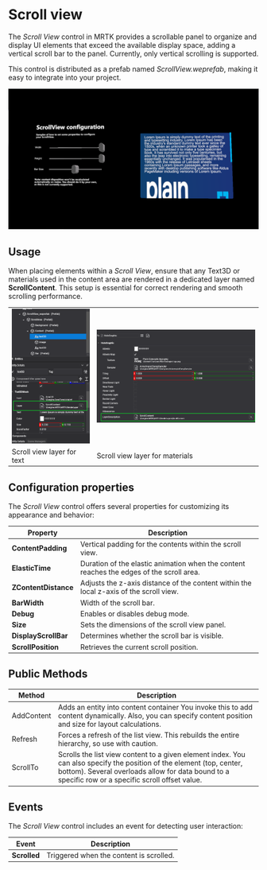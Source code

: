 # Scroll view
The _Scroll View_ control in MRTK provides a scrollable panel to organize and display UI elements that exceed the available display space, adding a vertical scroll bar to the panel. Currently, only vertical scrolling is supported.

This control is distributed as a prefab named _ScrollView.weprefab_, making it easy to integrate into your project.

![Scroll view](images/scrollview.png)

## Usage
When placing elements within a _Scroll View_, ensure that any Text3D or materials used in the content area are rendered in a dedicated layer named **ScrollContent**. This setup is essential for correct rendering and smooth scrolling performance.

|          |          |
|----------|----------|
| ![Scroll view layer for text](images/scrollview_text_layer.png)  | ![Scroll view layer for materials](images/scrollview_material_layer.png)     |
| Scroll view layer for text  | Scroll view layer for materials     |


## Configuration properties
The _Scroll View_ control offers several properties for customizing its appearance and behavior:

| Property               | Description                                                                                             |
|------------------------|---------------------------------------------------------------------------------------------------------|
| **ContentPadding**     | Vertical padding for the contents within the scroll view.                                               |
| **ElasticTime**        | Duration of the elastic animation when the content reaches the edges of the scroll area.                |
| **ZContentDistance**   | Adjusts the z-axis distance of the content within the local z-axis of the scroll view.                  |
| **BarWidth**           | Width of the scroll bar.                                                                                |
| **Debug**              | Enables or disables debug mode.                                                                         |
| **Size**               | Sets the dimensions of the scroll view panel.                                                           |
| **DisplayScrollBar**   | Determines whether the scroll bar is visible.                                                           |
| **ScrollPosition**     | Retrieves the current scroll position.                                                                  |

## Public Methods
| Method            | Description                                                                                 |
|-------------------|---------------------------------------------------------------------------------------------|
| AddContent           | Adds an entity into content container You invoke this to add content dynamically. Also, you can specify content position and size for layout calculations.|                |
| Refresh           | Forces a refresh of the list view. This rebuilds the entire hierarchy, so use with caution.|                |
| ScrollTo          | Scrolls the list view content to a given element index. You can also specify the position of the element (top, center, bottom). Several overloads allow for data bound to a specific row or a specific scroll offset value. |

## Events
The _Scroll View_ control includes an event for detecting user interaction:

| Event        | Description                            |
|--------------|----------------------------------------|
| **Scrolled** | Triggered when the content is scrolled.|
